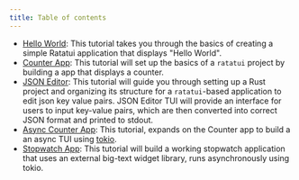 ```yaml
---
title: Table of contents
---
```


- [Hello World](./hello-world/): This tutorial takes you through the basics of creating a simple
  Ratatui application that displays "Hello World".
- [Counter App](./counter-app/): This tutorial will set up the basics of a `ratatui` project by
  building a app that displays a counter.
- [JSON Editor](./json-editor/): This tutorial will guide you through setting up a Rust project and
  organizing its structure for a `ratatui`-based application to edit json key value pairs. JSON
  Editor TUI will provide an interface for users to input key-value pairs, which are then converted
  into correct JSON format and printed to stdout.
- [Async Counter App](./counter-async-app/): This tutorial, expands on the Counter app to build a an
  async TUI using [tokio](https://tokio.rs/).
- [Stopwatch App](./stopwatch-app/): This tutorial will build a working stopwatch application that
  uses an external big-text widget library, runs asynchronously using tokio.
